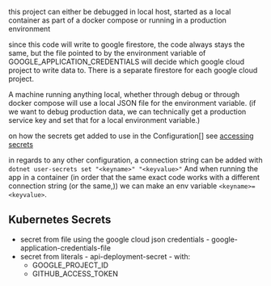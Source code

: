 this project can either be debugged in local host,
started as a local container as part of a docker compose
or running in a production environment

since this code will write to google firestore, the code always stays the same,
but the file pointed to by the environment variable of GOOGLE_APPLICATION_CREDENTIALS will decide
which google cloud project to write data to. There is a separate firestore for each google cloud 
project.

A machine running anything local, whether through debug or through docker compose will use a local 
JSON file for the environment variable. (if we want to debug production data, we can technically
get a production service key and set that for a local environment variable.)

on how the secrets get added to use in the Configuration[] see [accessing secrets](https://docs.microsoft.com/en-us/aspnet/core/security/app-secrets?view=aspnetcore-2.2&tabs=linux#access-a-secret)

in regards to any other configuration, a connection string can be added with 
`dotnet user-secrets set "<keyname>" "<keyvalue>"`
And when running the app in a container (in order that the same exact code works with a different 
connection string (or the same,)) we can make an env variable `<keyname>=<keyvalue>`.


## Kubernetes Secrets

- secret from file using the google cloud json credentials - google-application-credentials-file
- secret from literals - api-deployment-secret - with:
    - GOOGLE_PROJECT_ID
    - GITHUB_ACCESS_TOKEN
